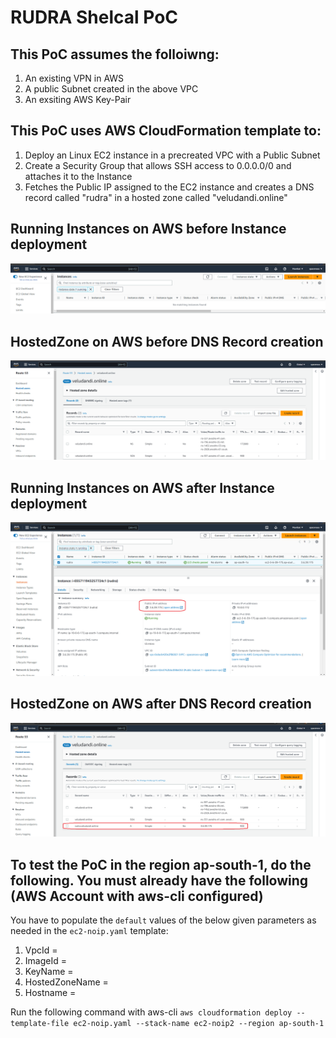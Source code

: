 # RUDRA Shelcal PoC

## This PoC assumes the folloiwng:

1. An existing VPN in AWS
2. A public Subnet created in the above VPC
3. An exsiting AWS Key-Pair

## This PoC uses AWS CloudFormation template to:
1. Deploy an Linux EC2 instance in a precreated VPC with a Public Subnet
2. Create a Security Group that allows SSH access to 0.0.0.0/0 and attaches it to the Instance
3. Fetches the Public IP assigned to the EC2 instance and creates a DNS record called "rudra" in a hosted zone called "veludandi.online"

## Running Instances on AWS before Instance deployment

![Running-Instances-Before.png](./img/Running-Instances-Before.png)

## HostedZone on AWS before DNS Record creation

![HostedZone-Before-DNSRecord.png](./img/HostedZone-Before-DNSRecord.png)

## Running Instances on AWS after Instance deployment

![Running-Instances-After.png](./img/Running-Instances-After.png)

## HostedZone on AWS after DNS Record creation

![HostedZone-After-DNSRecord.png](./img/HostedZone-After-DNSRecord.png)

## To test the PoC in the region ap-south-1, do the following. You must already have the following (AWS Account with aws-cli configured)

You have to populate the `default` values of the below given parameters as needed in the `ec2-noip.yaml` template:

1. VpcId = 
2. ImageId = 
3. KeyName =
4. HostedZoneName = 
5. Hostname = 

Run the following command with aws-cli `aws cloudformation deploy --template-file ec2-noip.yaml --stack-name ec2-noip2 --region ap-south-1`

